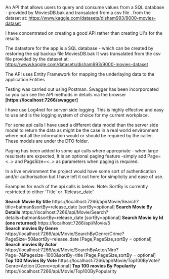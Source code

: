 An API that allows users to query and consume values from a SQL database - provided by MoviesDB.bak and transalated from a csv file .
from the dataset at: https://www.kaggle.com/datasets/disham993/9000-movies-dataset

I have concentrated on creating a good APi rather than creating UI's for the results.

The datastore for the app is a SQL database - which can be created by restoring the sql backup file MoviesDB.bak 
It was transalated from the csv file provided by the dataset at: https://www.kaggle.com/datasets/disham993/9000-movies-dataset

The API uses Entity Framework for mapping the underlaying data to the application Entities 

Testing was carried out using Postman. Swagger has been incorporoated so you can see the API methods in details via the browser
**[https://localhost:7266/swagger]**

I have use Log4net for server-side logging. This is highly effective and easy to use and is the 
logging system of choice for my current workplace.

For some api calls I have used a different data model than the server side model to return the data as might be the case
in a real world environment where not all the information would or should be required by the caller. 
These models are under the DTO folder.

Paging has been added to some api calls where appropriate - when large resultsets are expected,
It is an optional paging feature -simply add Page=<..> and PagsSize=<..> as parameters when paging is required.

In a live environment the project would have some sort of authentication and/or authorisation
but I have left it out here for simplicity and ease of use.

Examples for each of the api calls is below:
Note: SortBy is currently restricted to either 'Title' or 'Release_date'

**Search Movie By title**
https://localhost:7266/api/Movie/Search?title=batman&sortBy=release_date    [sortBy=optional]
**Search Movie By Details**
https://localhost:7266/api/Movie/Search?details=batman&sortBy=release_date  [sortBy=optional]
**Search Movie by Id (one returned)**
https://localhost:7266/api/Movie/5                                   
**Search movies By Genre**
https://localhost:7266/api/Movie/SearchByGenre/Crime?PageSize=50&sortBy=release_date  [Page,PageSize,sortBy = optional]
**Search movies By Actor**
https://localhost:7266/api/Movie/SearchByActor/Niro?Page=7&Pagesize=1000&sortBy=title    [Page,PageSize,sortBy = optional]
**Top 100 Movies By Vote**
https://localhost:7266/api/Movie/Top100ByVote?Genre=Action   		    [Genre=optional]
**Top 100 movies By Popularity**
https://localhost:7266/api/Movie/Top100ByPopularity
